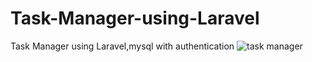 # Task-Manager-using-Laravel
Task Manager using Laravel,mysql with authentication
![task manager](https://user-images.githubusercontent.com/78022182/119026513-28c5fc80-b99d-11eb-8873-3ea209652775.png)
